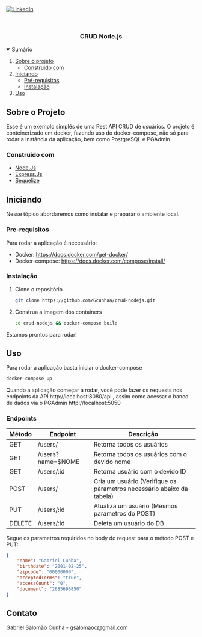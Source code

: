 <!-- PROJECT SHIELDS -->
<!--
*** I'm using markdown "reference style" links for readability.
*** Reference links are enclosed in brackets [ ] instead of parentheses ( ).
*** See the bottom of this document for the declaration of the reference variables
*** for contributors-url, forks-url, etc. This is an optional, concise syntax you may use.
*** https://www.markdownguide.org/basic-syntax/#reference-style-links
-->
[![LinkedIn][linkedin-shield]][linkedin-url]



<!-- PROJECT LOGO -->
<br />
<p align="center">

  <h3 align="center">CRUD Node.js</h3>




<!-- TABLE OF CONTENTS -->
<details open="open">
  <summary>Sumário</summary>
  <ol>
    <li>
      <a href="#sobre-o-projeto">Sobre o projeto</a>
      <ul>
        <li><a href="#construido-com">Construido com</a></li>
      </ul>
    </li>
    <li>
      <a href="#iniciando">Iniciando</a>
      <ul>
        <li><a href="#pre-requisitos">Pré-requisitos</a></li>
        <li><a href="#instalação">Instalação</a></li>
      </ul>
    </li>
    <li><a href="#uso">Uso</a></li>
  </ol>
</details>



<!-- ABOUT THE PROJECT -->
## Sobre o Projeto

Esse é um exemplo simplês de uma Rest API CRUD de usuários. O projeto é conteinerizado em docker, fazendo uso do docker-compose, não só para rodar a instância da aplicação, bem como PostgreSQL e PGAdmin.



### Construido com

* [Node.Js](https://nodejs.org/en/)
* [Express.Js](https://expressjs.com/pt-br/)
* [Sequelize](https://sequelize.org/master/)




<!-- GETTING STARTED -->
## Iniciando

Nesse tópico abordaremos como instalar e preparar o ambiente local.

### Pre-requisitos

Para rodar a aplicação é necessário:
* Docker: https://docs.docker.com/get-docker/
* Docker-compose: https://docs.docker.com/compose/install/

### Instalação

1. Clone o repositório
   ```sh
   git clone https://github.com/Gcunhaa/crud-nodejs.git
   ```
2. Construa a imagem dos containers
   ```sh
   cd crud-nodejs && docker-compose build
   ```

Estamos prontos para rodar!



<!-- USAGE EXAMPLES -->
## Uso

Para rodar a aplicação basta iniciar o docker-compose
```sh
docker-compose up
```

Quando a aplicação começar a rodar, você pode fazer os requests nos endpoints da API http://localhost:8080/api , assim como acessar o banco de dados via o PGAdmin http://localhost:5050  

### Endpoints

Método | Endpoint | Descrição
--- | --- | ---
GET | /users/ | Retorna todos os usuários
GET | /users?name=$NOME | Retorna todos os usuários com o devido nome
GET | /users/:id | Retorna usuário com o devido ID
POST | /users/ | Cria um usuário (Verifique os parametros necessário abaixo da tabela)
PUT | /users/:id | Atualiza um usuário (Mesmos parametros do POST)
DELETE | /users/:id | Deleta um usuário do DB


Segue os parametros requiridos no body do request para o método POST e PUT:
```json
{
    "name": "Gabriel Cunha",
    "birthdate": "2001-02-25",
    "zipcode": "00000000",
    "acceptedTerms": "true",
    "accessCount": "0",
    "document": "2685696850"
}
```

## Contato

Gabriel Salomão Cunha - gsalomaoc@gmail.com




<!-- MARKDOWN LINKS & IMAGES -->
<!-- https://www.markdownguide.org/basic-syntax/#reference-style-links -->
[linkedin-shield]: https://img.shields.io/badge/-LinkedIn-black.svg?style=for-the-badge&logo=linkedin&colorB=555
[linkedin-url]: https://www.linkedin.com/in/gabriel-salom%C3%A3o-cunha-7b959a212/
[product-screenshot]: images/screenshot.png
